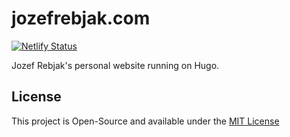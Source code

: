 # jozefrebjak.com

[![Netlify Status](https://api.netlify.com/api/v1/badges/6666bd8f-ebe0-4d1e-9f57-043a04d162c0/deploy-status)](https://app.netlify.com/sites/agitated-mestorf-b1b663/deploys)

Jozef Rebjak's personal website running on Hugo.

## License

This project is Open-Source and available under the [MIT License](LICENSE)
